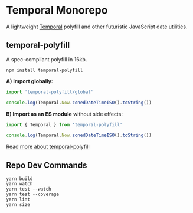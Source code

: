 
# Temporal Monorepo

A lightweight [Temporal] polyfill and other futuristic JavaScript date utilities.


## temporal-polyfill

A spec-compliant polyfill in 16kb.

```
npm install temporal-polyfill
```

**A) Import globally:**

```js
import 'temporal-polyfill/global'

console.log(Temporal.Now.zonedDateTimeISO().toString())
```

**B) Import as an ES module** without side effects:

```js
import { Temporal } from 'temporal-polyfill'

console.log(Temporal.Now.zonedDateTimeISO().toString())
```

[Read more about temporal-polyfill](packages/temporal-polyfill/README.md)


## Repo Dev Commands

```
yarn build
yarn watch
yarn test --watch
yarn test --coverage
yarn lint
yarn size
```


[Temporal]: https://github.com/tc39/proposal-temporal
